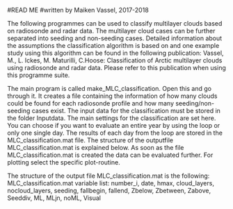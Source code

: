 #READ ME
#written by Maiken Vassel, 2017-2018

The following programmes can be used to classify multilayer clouds based on radiosonde and radar data. The multilayer cloud cases can be further separated into seeding and non-seeding cases. Detailed information about the assumptions the classification algorithm is based on and one example study using this algorithm can be found in the following publication: Vassel, M., L. Ickes, M. Maturilli, C.Hoose: Classification of Arctic multilayer clouds using radiosonde and radar data. Please refer to this publication when using this programme suite. 

The main program is called make_MLC_classification. Open this and go through it. It creates a file containing the information of how many clouds could be found for each radiosonde profile and how many seeding/non-seeding cases exist. The input data for the classification must be stored in the folder Inputdata.
The main settings for the classification are set here. You can choose if you want to evaluate an entire year by using the loop or only one single day. The results of each day from the loop are stored in the MLC_classification.mat file. The structure of the outputfile MLC_classification.mat is explained below.
As soon as the file MLC_classification.mat is created the data can be evaluated further. For plotting select the specific plot-routine.

The structure of the output file MLC_classification.mat is the following:
MLC_classification.mat variable list:
number_i, date, hmax, cloud_layers, nocloud_layers, seeding, fallbegin, fallend, Zbelow, Zbetween, Zabove, Seeddiv, ML, MLjn, noML, Visual
 
 
